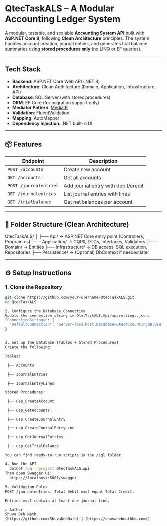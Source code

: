 # QtecTaskALS – A Modular Accounting Ledger System

A modular, testable, and scalable **Accounting System API** built with **ASP.NET Core 8**, following **Clean Architecture** principles. The system handles account creation, journal entries, and generates trial balance summaries using **stored procedures only** (no LINQ or EF queries).

---

## Tech Stack

- **Backend**: ASP.NET Core Web API (.NET 8)
- **Architecture**: Clean Architecture (Domain, Application, Infrastructure, API)
- **Database**: SQL Server (with stored procedures)
- **ORM**: EF Core (for migration support only)
- **Mediator Pattern**: [MediatR](https://github.com/jbogard/MediatR)
- **Validation**: FluentValidation
- **Mapping**: AutoMapper
- **Dependency Injection**: .NET built-in DI

---

## 📦 Features

| Endpoint               | Description                          |
|------------------------|--------------------------------------|
| `POST /accounts`       | Create new account                   |
| `GET /accounts`        | Get all accounts                     |
| `POST /journalentries` | Add journal entry with debit/credit |
| `GET /journalentries`  | List journal entries with lines      |
| `GET /trialbalance`    | Get net balances per account         |

---

## 📁 Folder Structure (Clean Architecture)
QtecTaskALS/
│
├── Api/ → ASP.NET Core entry point (Controllers, Program.cs)
├── Application/ → CQRS, DTOs, Interfaces, Validators
├── Domain/ → Entities
├── Infrastructure/ → DB access, SQL execution, Repositories
├── Persistence/ → (Optional) DbContext if needed later

---

## ⚙️ Setup Instructions

### 1. Clone the Repository

```bash
git clone https://github.com/your-username/QtecTaskALS.git
cd QtecTaskALS

2. Configure the Database Connection
Update the connection string in QtecTaskALS.Api/appsettings.json:
"ConnectionStrings": {
  "DefaultConnection": "Server=localhost;Database=QtecAccountingDB;User Id=your_user;Password=your_password;"
}


3. Set up the Database (Tables + Stored Procedures)
Create the following:

Tables:

 ├── Accounts

 ├── JournalEntries

 ├── JournalEntryLines

Stored Procedures:

 ├── usp_CreateAccount

 ├── usp_GetAccounts

 ├── usp_CreateJournalEntry

 ├── usp_CreateJournalEntryLine

 ├── usp_GetJournalEntries

 ├── usp_GetTrialBalance

You can find ready-to-run scripts in the /sql folder.

4. Run the API
  dotnet run --project QtecTaskALS.Api
Then open Swagger UI:
  https://localhost:5001/swagger

5. Validation Rules
POST /journalentries: Total Debit must equal Total Credit.

Entries must contain at least one journal line.

✍️ Author
Shuva Deb Nath
(https://github.com/ShuvaDebNath) | (https://shuvadebnathbd.com/)
